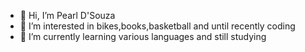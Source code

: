 - 👋 Hi, I’m Pearl D'Souza
- 👀 I’m interested in bikes,books,basketball and until recently coding
- 🌱 I’m currently learning various languages and still studying


<!---
pearldsouza348/pearldsouza348 is a ✨ special ✨ repository because its `README.md` (this file) appears on your GitHub profile.
You can click the Preview link to take a look at your changes.
--->
